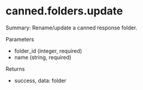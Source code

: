 # canned.folders.update

Summary: Rename/update a canned response folder.

Parameters
- folder_id (integer, required)
- name (string, required)

Returns
- success, data: folder
